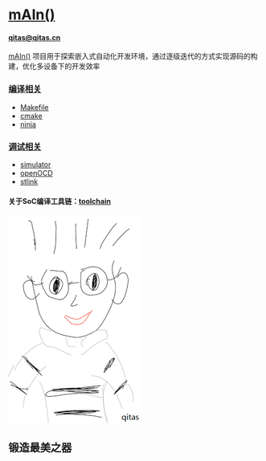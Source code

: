 # [mAIn()](https://github.com/qitas/mAIn) 
#### qitas@qitas.cn

[mAIn()](https://github.com/qitas/mAIn) 项目用于探索嵌入式自动化开发环境，通过逐级迭代的方式实现源码的构建，优化多设备下的开发效率

### [编译相关](qitas/)

- [Makefile](https://github.com/qitas/makefile) 
- [cmake](https://github.com/qitas/cmake) 
- [ninja](https://github.com/qitas/ninja) 

### [调试相关](qitas/)

- [simulator](https://github.com/Qitas/simulator) 
- [openOCD](https://github.com/ntfreak/openocd) 
- [stlink](https://github.com/texane/stlink) 

#### 关于SoC编译工具链：[toolchain](https://github.com/sochub/toolchain) 

[![sites](qitas/qitas.png)](http://www.qitas.cn)
## 锻造最美之器